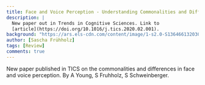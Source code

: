 ```yaml
---
title: Face and Voice Perception - Understanding Commonalities and Differences
description: |
  New paper out in Trends in Cognitive Sciences. Link to
  [article](https://doi.org/10.1016/j.tics.2020.02.001).
background: "https://ars.els-cdn.com/content/image/1-s2.0-S1364661320300528-b1.jpg"
author: [Sascha Frühholz]
tags: [Review]
comments: true
---
```


New paper published in TICS on the commonalities and differences in face and
voice perception. By A Young, S Fruhholz, S Schweinberger.

